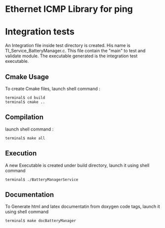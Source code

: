 # Ethernet ICMP Library for ping

# Integration tests

An Integration file inside test directory is created.
His name is TI_Service_BatteryManager.c.
This file contain the "main" to test and validate module.
The executable generated is the integration test executable.

## Cmake Usage

To create Cmake files, launch shell command :
```	
terminal$ cd build
terminal$ cmake .. 
```

## Compilation

launch shell command :
```	
terminal$ make all 
```

## Execution	

A new Executable is created under build directory, launch it using shell command 
```	
terminal$ ./BatteryManagerService 
```

## Documentation	

To Generate html and latex documentatin from doxygen code tags, launch it using shell command
```	
terminal$ make docBatteryManager 
```

